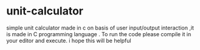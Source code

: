 # unit-calculator
simple unit calculator made in c  on basis of user input/output interaction ,it is made in C programming language . To run the code please compile it in your editor and execute.
i hope this will be helpful
